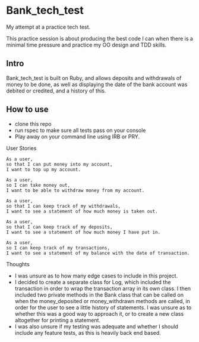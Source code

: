 # Bank_tech_test

My attempt at a practice tech test.

This practice session is about producing the best code I can when there is a minimal time pressure and practice my OO design and TDD skills.

## Intro

Bank_tech_test is built on Ruby, and allows deposits and withdrawals of money to be done, as well as displaying the date of the bank account was debited or credited, and a history of this.

## How to use

- clone this repo
- run rspec to make sure all tests pass on your console
- Play away on your command line using IRB or PRY.

User Stories

```
As a user,
so that I can put money into my account,
I want to top up my account.

As a user,
so I can take money out,
I want to be able to withdraw money from my account.

As a user,
so that I can keep track of my withdrawals,
I want to see a statement of how much money is taken out.

As a user,
so that I can keep track of my deposits,
I want to see a statement of how much money I have put in.

As a user,
so I can keep track of my transactions,
I want to see a statement of my balance with the date of transaction.
```

Thoughts

- I was unsure as to how many edge cases to include in this project.
- I decided to create a separate class for Log, which included the transaction in order to wrap the transaction array in its own class.  I then included two private methods in the Bank class that can be called on when the money_deposited or money_withdrawn methods are called, in order for the user to see a little history of statements.  I was unsure as to whether this was a good way to approach it, or to create a new class altogether for printing a statement.
- I was also unsure if my testing was adequate and whether I should include any feature tests, as this is heavily back end based.
